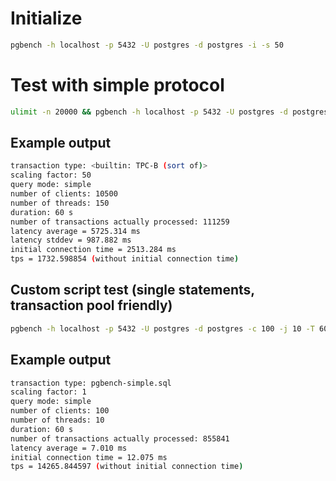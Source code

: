 # Initialize

```bash
pgbench -h localhost -p 5432 -U postgres -d postgres -i -s 50
```

# Test with simple protocol

```bash
ulimit -n 20000 && pgbench -h localhost -p 5432 -U postgres -d postgres -c 10500 -j 150 -T 60 -M simple -P 10
```

## Example output

```bash
transaction type: <builtin: TPC-B (sort of)>
scaling factor: 50
query mode: simple
number of clients: 10500
number of threads: 150
duration: 60 s
number of transactions actually processed: 111259
latency average = 5725.314 ms
latency stddev = 987.882 ms
initial connection time = 2513.284 ms
tps = 1732.598854 (without initial connection time)
```

## Custom script test (single statements, transaction pool friendly)

```bash
pgbench -h localhost -p 5432 -U postgres -d postgres -c 100 -j 10 -T 60 -f pgbench-simple.sql
```

## Example output

```bash
transaction type: pgbench-simple.sql
scaling factor: 1
query mode: simple
number of clients: 100
number of threads: 10
duration: 60 s
number of transactions actually processed: 855841
latency average = 7.010 ms
initial connection time = 12.075 ms
tps = 14265.844597 (without initial connection time)
```
